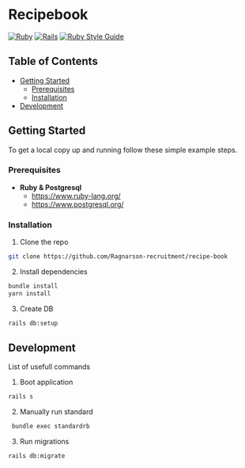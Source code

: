 # Recipebook 
[![Ruby](https://img.shields.io/badge/ruby-3.0.2-brightgreen.svg)](https://www.ruby-lang.org/en/news/2021/07/07/ruby-3-0-2-released/)
[![Rails](https://img.shields.io/badge/rails-6.1.4-brightgreen.svg)](https://rubygems.org/gems/rails/versions/6.1.4)
[![Ruby Style Guide](https://img.shields.io/badge/code_style-standard-brightgreen.svg)](https://github.com/testdouble/standard)


<!-- TABLE OF CONTENTS -->
## Table of Contents

* [Getting Started](#getting-started)
  * [Prerequisites](#prerequisites)
  * [Installation](#installation)
* [Development](#development)

<!-- GETTING STARTED -->
## Getting Started
To get a local copy up and running follow these simple example steps.

<!-- PREREQUISITES -->
### Prerequisites

- **Ruby & Postgresql**
  - https://www.ruby-lang.org/
  - https://www.postgresql.org/

<!-- INSTALLATION -->
### Installation

1. Clone the repo
```sh
git clone https://github.com/Ragnarson-recruitment/recipe-book
```
2. Install dependencies
```sh
bundle install
yarn install
```
3. Create DB
```sh
rails db:setup
```

<!-- DEVELOPMENT -->
## Development
List of usefull commands
1. Boot application
```sh
rails s
```
2. Manually run standard
```sh
 bundle exec standardrb
```
3. Run migrations
```sh
rails db:migrate
```



